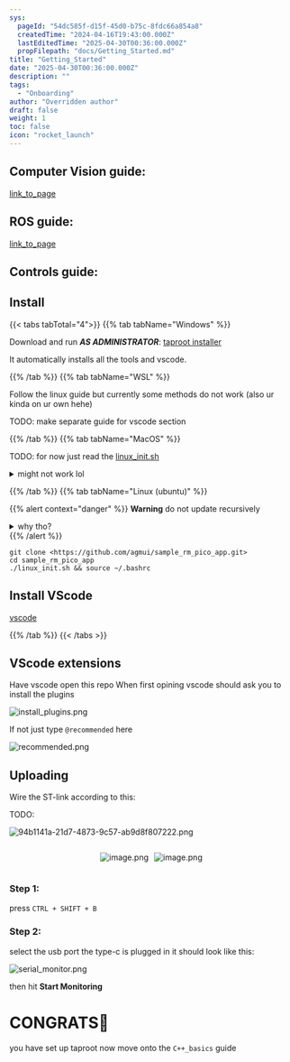```yaml
---
sys:
  pageId: "54dc585f-d15f-45d0-b75c-8fdc66a854a8"
  createdTime: "2024-04-16T19:43:00.000Z"
  lastEditedTime: "2025-04-30T00:36:00.000Z"
  propFilepath: "docs/Getting_Started.md"
title: "Getting_Started"
date: "2025-04-30T00:36:00.000Z"
description: ""
tags:
  - "Onboarding"
author: "Overridden author"
draft: false
weight: 1
toc: false
icon: "rocket_launch"
---
```


## Computer Vision guide:

[link_to_page](86d45bc0-388b-4d26-8848-44f255f73d0e)

## ROS guide:

[link_to_page](3c76c1de-ec8f-46d6-8b0a-294005edc2d5)

## Controls guide:

## Install

{{< tabs tabTotal="4">}}
{{% tab tabName="Windows" %}}

Download and run _**AS ADMINISTRATOR**_: [taproot installer](https://github.com/Thornbots/TeachingFreshies/releases/tag/1.0)

It automatically installs all the tools and vscode.

{{% /tab %}}
{{% tab tabName="WSL" %}}

Follow the linux guide but currently some methods do not work (also ur kinda on ur own hehe)

TODO: make separate guide for vscode section

{{% /tab %}}
{{% tab tabName="MacOS" %}}

TODO: for now just read the [linux_init.sh](https://github.com/agmui/sample_rm_pico_app/blob/main/linux_init.sh)

<details>
<summary>might not work lol</summary>

`brew install libusb pkg-config`

Next install: [vscode](https://code.visualstudio.com/Download)

</details>

{{% /tab %}}
{{% tab tabName="Linux (ubuntu)" %}}

{{% alert context="danger" %}}
**Warning** do not update recursively
<details>
<summary>why tho?</summary>
There are some submodules that may go on for a while (like tinyusb) and I highly
recommend you don't need to get them.
If you want to see what submodules I update just look in `linux_init.sh`
</details>
{{% /alert %}}

```shell
git clone <https://github.com/agmui/sample_rm_pico_app.git>
cd sample_rm_pico_app
./linux_init.sh && source ~/.bashrc
```

## Install VScode

[vscode](https://code.visualstudio.com/Download)

{{% /tab %}}
{{< /tabs >}}

## VScode extensions

Have vscode open this repo
When first opining vscode should ask you to install the plugins

![install_plugins.png](https://prod-files-secure.s3.us-west-2.amazonaws.com/d518164a-d88e-44d1-a4ee-3adb3bd8bce0/89bd30f0-1825-4e77-867b-0a41ce370880/install_plugins.png?X-Amz-Algorithm=AWS4-HMAC-SHA256&X-Amz-Content-Sha256=UNSIGNED-PAYLOAD&X-Amz-Credential=ASIAZI2LB4662YI2OTR4%2F20250607%2Fus-west-2%2Fs3%2Faws4_request&X-Amz-Date=20250607T220720Z&X-Amz-Expires=3600&X-Amz-Security-Token=IQoJb3JpZ2luX2VjEKX%2F%2F%2F%2F%2F%2F%2F%2F%2F%2FwEaCXVzLXdlc3QtMiJGMEQCIGtL7NyKMhsVesXqujqI2nTck1d1qe%2FgDyh%2FutdoszIBAiAIO68KarT1zEsfO2qw186WeVMS8Z5jAZISROrFWug2VCr%2FAwh%2BEAAaDDYzNzQyMzE4MzgwNSIMTiBP3%2BMdjJOzUHRLKtwDbed1x5j%2BSdtoNbLFxm2wHzbN353yWWP4K69gkm9OVk4aPJXliJabBz1qbqbPug9Vqrv9z2cAZgq%2FhRjjz3arGPA14x2%2F1fmvFt5EOAtEVn0b%2BzZ3yIL2zgOWHzOOWLB8T%2Bki%2FhGQTlxxPxOwBQ0T5IXcrs41D1pdJepkIAXwWsvVrP99xtb5AmBcTSecVQ3RTbZI1mpDw2P4sAxvz0yNsCAQr1uiyHRglcdFB5ZewASZtRDG%2F%2Ba%2FZksXlIrLVJyt6%2F%2B2BQ3XBwjSf5zNB4RaeVMmiAVhTCd8UsQQq8C7iSF26R5EbkmF8ggj2hHrqwa0moaXtAdIiizwWu97SaNVMU%2FLyexlYy0OMvuVzKMtmQgM0vHH4p21fyd0hRBhvmrEMd%2BP9rUPE0HsgXtpqgWz9GDaeRmqJu5POOpp1d44K2%2Fw6VbIBHvyWGebMeVw9v8x62i8bv27Y6mSuc13HYbhMihBDbQUFLnXd2AbdKCMMLkRpMuJTxuY9M2X2FHlUQsoSbhAEtv%2Br5jL%2BZ7KEmvKwF2GjsuG0mz%2BHo2xgKOhW2IlEVuCG1LMeR2LL1GLA%2FliCY1krFPQShyI9lAt9o0n5P2GEqGCh7TrD08nuGtdIQM5eq30e1tokVlGYxww%2BtKSwgY6pgGE8ku7em1VTgcLIwZrEBxMG%2FywFW%2FKZqzyanMfJqoEijFpRI9%2F5OdIjfsz4Ey%2BCXzZBH1COAQ8FbOtIRu01i436TyiVY%2BSHVAn%2FJZpLhjZHUYsikNPjthbeuSmDDCtHtNpjxx956lq7FNVr04xf2mrr31ILHGCLn9nESpgTFHDpfxEKCkXxQoHZI7i4NJSk8xhUHy3Jkwmk0iTGFKY0q7Xq7O1NBq4&X-Amz-Signature=5e870e09104687f454845c54dc6a547e2255ba7605584decb930d0681b3c11bd&X-Amz-SignedHeaders=host&x-id=GetObject)

If not just type `@recommended` here  

![recommended.png](https://prod-files-secure.s3.us-west-2.amazonaws.com/d518164a-d88e-44d1-a4ee-3adb3bd8bce0/61e661e9-5d85-4dfc-be0d-8d2097a5e793/recommended.png?X-Amz-Algorithm=AWS4-HMAC-SHA256&X-Amz-Content-Sha256=UNSIGNED-PAYLOAD&X-Amz-Credential=ASIAZI2LB4662YI2OTR4%2F20250607%2Fus-west-2%2Fs3%2Faws4_request&X-Amz-Date=20250607T220720Z&X-Amz-Expires=3600&X-Amz-Security-Token=IQoJb3JpZ2luX2VjEKX%2F%2F%2F%2F%2F%2F%2F%2F%2F%2FwEaCXVzLXdlc3QtMiJGMEQCIGtL7NyKMhsVesXqujqI2nTck1d1qe%2FgDyh%2FutdoszIBAiAIO68KarT1zEsfO2qw186WeVMS8Z5jAZISROrFWug2VCr%2FAwh%2BEAAaDDYzNzQyMzE4MzgwNSIMTiBP3%2BMdjJOzUHRLKtwDbed1x5j%2BSdtoNbLFxm2wHzbN353yWWP4K69gkm9OVk4aPJXliJabBz1qbqbPug9Vqrv9z2cAZgq%2FhRjjz3arGPA14x2%2F1fmvFt5EOAtEVn0b%2BzZ3yIL2zgOWHzOOWLB8T%2Bki%2FhGQTlxxPxOwBQ0T5IXcrs41D1pdJepkIAXwWsvVrP99xtb5AmBcTSecVQ3RTbZI1mpDw2P4sAxvz0yNsCAQr1uiyHRglcdFB5ZewASZtRDG%2F%2Ba%2FZksXlIrLVJyt6%2F%2B2BQ3XBwjSf5zNB4RaeVMmiAVhTCd8UsQQq8C7iSF26R5EbkmF8ggj2hHrqwa0moaXtAdIiizwWu97SaNVMU%2FLyexlYy0OMvuVzKMtmQgM0vHH4p21fyd0hRBhvmrEMd%2BP9rUPE0HsgXtpqgWz9GDaeRmqJu5POOpp1d44K2%2Fw6VbIBHvyWGebMeVw9v8x62i8bv27Y6mSuc13HYbhMihBDbQUFLnXd2AbdKCMMLkRpMuJTxuY9M2X2FHlUQsoSbhAEtv%2Br5jL%2BZ7KEmvKwF2GjsuG0mz%2BHo2xgKOhW2IlEVuCG1LMeR2LL1GLA%2FliCY1krFPQShyI9lAt9o0n5P2GEqGCh7TrD08nuGtdIQM5eq30e1tokVlGYxww%2BtKSwgY6pgGE8ku7em1VTgcLIwZrEBxMG%2FywFW%2FKZqzyanMfJqoEijFpRI9%2F5OdIjfsz4Ey%2BCXzZBH1COAQ8FbOtIRu01i436TyiVY%2BSHVAn%2FJZpLhjZHUYsikNPjthbeuSmDDCtHtNpjxx956lq7FNVr04xf2mrr31ILHGCLn9nESpgTFHDpfxEKCkXxQoHZI7i4NJSk8xhUHy3Jkwmk0iTGFKY0q7Xq7O1NBq4&X-Amz-Signature=6a1493ba9f277bf03e787e2e5dd397a0f48e47f14f509a4e2f5b02b2ff4119d5&X-Amz-SignedHeaders=host&x-id=GetObject)

## Uploading

Wire the ST-link according to this:

TODO:

![94b1141a-21d7-4873-9c57-ab9d8f807222.png](https://prod-files-secure.s3.us-west-2.amazonaws.com/d518164a-d88e-44d1-a4ee-3adb3bd8bce0/e5fad17d-ab82-4300-9f4c-505ab4b1202c/94b1141a-21d7-4873-9c57-ab9d8f807222.png?X-Amz-Algorithm=AWS4-HMAC-SHA256&X-Amz-Content-Sha256=UNSIGNED-PAYLOAD&X-Amz-Credential=ASIAZI2LB4662YI2OTR4%2F20250607%2Fus-west-2%2Fs3%2Faws4_request&X-Amz-Date=20250607T220720Z&X-Amz-Expires=3600&X-Amz-Security-Token=IQoJb3JpZ2luX2VjEKX%2F%2F%2F%2F%2F%2F%2F%2F%2F%2FwEaCXVzLXdlc3QtMiJGMEQCIGtL7NyKMhsVesXqujqI2nTck1d1qe%2FgDyh%2FutdoszIBAiAIO68KarT1zEsfO2qw186WeVMS8Z5jAZISROrFWug2VCr%2FAwh%2BEAAaDDYzNzQyMzE4MzgwNSIMTiBP3%2BMdjJOzUHRLKtwDbed1x5j%2BSdtoNbLFxm2wHzbN353yWWP4K69gkm9OVk4aPJXliJabBz1qbqbPug9Vqrv9z2cAZgq%2FhRjjz3arGPA14x2%2F1fmvFt5EOAtEVn0b%2BzZ3yIL2zgOWHzOOWLB8T%2Bki%2FhGQTlxxPxOwBQ0T5IXcrs41D1pdJepkIAXwWsvVrP99xtb5AmBcTSecVQ3RTbZI1mpDw2P4sAxvz0yNsCAQr1uiyHRglcdFB5ZewASZtRDG%2F%2Ba%2FZksXlIrLVJyt6%2F%2B2BQ3XBwjSf5zNB4RaeVMmiAVhTCd8UsQQq8C7iSF26R5EbkmF8ggj2hHrqwa0moaXtAdIiizwWu97SaNVMU%2FLyexlYy0OMvuVzKMtmQgM0vHH4p21fyd0hRBhvmrEMd%2BP9rUPE0HsgXtpqgWz9GDaeRmqJu5POOpp1d44K2%2Fw6VbIBHvyWGebMeVw9v8x62i8bv27Y6mSuc13HYbhMihBDbQUFLnXd2AbdKCMMLkRpMuJTxuY9M2X2FHlUQsoSbhAEtv%2Br5jL%2BZ7KEmvKwF2GjsuG0mz%2BHo2xgKOhW2IlEVuCG1LMeR2LL1GLA%2FliCY1krFPQShyI9lAt9o0n5P2GEqGCh7TrD08nuGtdIQM5eq30e1tokVlGYxww%2BtKSwgY6pgGE8ku7em1VTgcLIwZrEBxMG%2FywFW%2FKZqzyanMfJqoEijFpRI9%2F5OdIjfsz4Ey%2BCXzZBH1COAQ8FbOtIRu01i436TyiVY%2BSHVAn%2FJZpLhjZHUYsikNPjthbeuSmDDCtHtNpjxx956lq7FNVr04xf2mrr31ILHGCLn9nESpgTFHDpfxEKCkXxQoHZI7i4NJSk8xhUHy3Jkwmk0iTGFKY0q7Xq7O1NBq4&X-Amz-Signature=4b21dc8b06686d828416158ad01a39f803b34e1843c238a97888afd1f29c8bff&X-Amz-SignedHeaders=host&x-id=GetObject)

<div style="display: flex;flex-direction: row; column-gap:10px; max-width: 630px;justify-content: center;">
<div>

![image.png](https://prod-files-secure.s3.us-west-2.amazonaws.com/d518164a-d88e-44d1-a4ee-3adb3bd8bce0/210ecb78-1116-4d7b-b9b7-2292f66fa2c2/image.png?X-Amz-Algorithm=AWS4-HMAC-SHA256&X-Amz-Content-Sha256=UNSIGNED-PAYLOAD&X-Amz-Credential=ASIAZI2LB466VGRD54JE%2F20250607%2Fus-west-2%2Fs3%2Faws4_request&X-Amz-Date=20250607T220726Z&X-Amz-Expires=3600&X-Amz-Security-Token=IQoJb3JpZ2luX2VjEKX%2F%2F%2F%2F%2F%2F%2F%2F%2F%2FwEaCXVzLXdlc3QtMiJHMEUCIQC40pPBJv5BCE8baFwfSZ8bZW5%2BioOAEwUqiblETWvgjwIgBbWT7wtsUudjaihxgm%2FxuzkLliWGq4VufLGdrg1MGYgq%2FwMIfhAAGgw2Mzc0MjMxODM4MDUiDOqrrOSIeDqq1%2FAwHyrcAy5WOpDsUSkhysUMS7%2F5%2BymTp%2BvXErhqkCYpkS139p5LwArpUYo2LhPIHXZ7229HduJNyaJFPFtjtinq5D2HoInk7StiUJpNeZB6pFCQsdokhyBKPJgKEsEf2K6HfO7xPRc993nFgN0sXAj9NgMJXwo5YD1YrMzR298U%2FP5wtUsID%2BJOJiDMWD9ZqQkr16rMy1pSyHm8mGYZkOeqLtLVZHJRre0xdxy1yDT2%2FNksHu42M0m8RafGGtv74hkzeLUmq6Emv1JkEksmXJFNfSP713YhiUumWQxF%2FJnWEDdZwLgTKlPCJ5JCB1JmJAeutmMYdfN%2BCyPv8BXU5LVwApuWtjQnZPQQHJAek2u6ORVcy15TMlHJTCVITriLPegDJiLdZQUwtxUSbNx%2BbQfm3xYmPqatJU6T6w%2B5JRXC9m%2FKYTnKJWrxb01z46x5ssVjW6C9EBneiKrLYQs6e3V01khy3Fok850M%2BsUpi5OIbqFGwGoPFTrQ%2FmbgfnnlOwMKfYHcvGF%2B71pWyjNymVLavTiiJGEngXc0oUtBtodUughI%2FSpc58EC84jycFlSxCUi05si874WaBGtEn42jcXbmGZiF%2FSCqRX4tKgujM3QIRlkcpLaON7UbiqNQHCVmDPxMIrTksIGOqUBZOtdmircxHae9lgWgAarjxBeUD0lzCtayTS4JtJez2LiTlWyaol2nqja090xAnbrKo3bRjRQeDmOTnPCoUpClYPkPqxOB4rDV5m5%2Bkz6zU2eCM51pUrwTHGUONd0zEjHjCx%2FnRT%2FRv0iPXJA%2B7%2B7obZJSsHvs1bE2uW7TBHZpZo6KGMtVd8yEAQ3as3WaYWDchALqmYAGiC8Uf3Aab3v8adsQcHz&X-Amz-Signature=c60ea600b4f8b7c7c55d49f596bc3dc2db88f6a5bc3ec915a5df1087e30f2225&X-Amz-SignedHeaders=host&x-id=GetObject)

</div>
<div>

![image.png](https://prod-files-secure.s3.us-west-2.amazonaws.com/d518164a-d88e-44d1-a4ee-3adb3bd8bce0/33a0fd0f-8ca6-4a86-8e09-26e95ded1fff/image.png?X-Amz-Algorithm=AWS4-HMAC-SHA256&X-Amz-Content-Sha256=UNSIGNED-PAYLOAD&X-Amz-Credential=ASIAZI2LB466W5L5VCV7%2F20250607%2Fus-west-2%2Fs3%2Faws4_request&X-Amz-Date=20250607T220726Z&X-Amz-Expires=3600&X-Amz-Security-Token=IQoJb3JpZ2luX2VjEKX%2F%2F%2F%2F%2F%2F%2F%2F%2F%2FwEaCXVzLXdlc3QtMiJGMEQCIGQPA0PTeGWbRp7Zy43moCYRR4uh0YgyMzLUuAEv8xrSAiAK2IsAPDB5E%2FuiYUwR%2F0gQpqb0U4Aiou2BjmNUuNfmwSr%2FAwh%2BEAAaDDYzNzQyMzE4MzgwNSIMnqDOSskbxoJPHsTzKtwDZ5l1WHB7w9OWj40iBRqYYjbmrmmFtx0mpF2W1tJ5jl9C5Gje6TQhwZwrR5Kqm8c7g5gxPhtgT0cSTxOP7l5Y%2B1H5HlM45MrQKrVNScP03DYkmE16fiLO8RA5BFvyHJr9u%2BB%2FHinuTyJd1rUuk%2F11tyGuhklqPEchx89DgmyOObHKvI35ZIp%2BI%2FdtgajstBeTmzmu%2BhEjYFmNZBpQTJDaDyy2wOZEhxCSDsiPOJdKOCsCKt9gT9Hv0yXaXWZky2fxv0AZzIHeSrSbQXB0jFDIR6rkJrAoTZ%2BnAla9ZDQts9uxSBjGFkKTUEq%2FACrLmr6cKgOR36zeKMf5nMwF5PcGmrDr%2FMAeKBm4u8yJKDkXfa%2Fubk2mBz9GIfQI%2FVVOIu77M%2BmG1CMH6Ua%2BvlieavbDKhroBXmKkbVcBmq%2FiBXG2I3oOZAaO31G%2FVJvIgA60ueG9NkkHHMjTo7bebij5UYRfSSxyS6tr68yPM9A2oeIPPRzXDZBIRzbPikps4elNffGUK10WsAneA8RBhghhIacmjGylUdNcDcEiNbcKYHeDd9ZdSr0iEj%2Bw3HBGDXS15zvORo0ib9uO2VbaGRu7XOn%2FXUC3WrW1NeI%2BOwG4xvNyxAfnowJUpmLs%2BxjLDUw6tKSwgY6pgGo211gbR0yCK2%2FAHF4cLJ1dKnAz5g%2BD2ymMov1h%2BKXMfwd8mpc%2BdWbjobDE30PlhRFOQJCrS4yf50MOfZpT8VIbFSXcGJer9v0OEWzpe%2FCJm4fQ%2BGgYPrlNQl%2Fbjg2eeapMUAqkwwiBLijRY7K3qZ8LOcgeEAJldHlHnUHD9lL8kyOFr%2F2msDJFpLv43Slqk67Lxhf0KntNuGevj6snc3mFZNo%2FZxk&X-Amz-Signature=5cddbd071e161eda7557a5e017b85200e72ff966332ef858756cb74c73a89102&X-Amz-SignedHeaders=host&x-id=GetObject)

</div>
</div>

### Step 1:

press `CTRL + SHIFT + B`

### Step 2:

select the usb port the type-c is plugged in it should look like this:

![serial_monitor.png](https://prod-files-secure.s3.us-west-2.amazonaws.com/d518164a-d88e-44d1-a4ee-3adb3bd8bce0/f03f4774-05d4-4393-b6a0-d5efb6d315ab/serial_monitor.png?X-Amz-Algorithm=AWS4-HMAC-SHA256&X-Amz-Content-Sha256=UNSIGNED-PAYLOAD&X-Amz-Credential=ASIAZI2LB4662YI2OTR4%2F20250607%2Fus-west-2%2Fs3%2Faws4_request&X-Amz-Date=20250607T220720Z&X-Amz-Expires=3600&X-Amz-Security-Token=IQoJb3JpZ2luX2VjEKX%2F%2F%2F%2F%2F%2F%2F%2F%2F%2FwEaCXVzLXdlc3QtMiJGMEQCIGtL7NyKMhsVesXqujqI2nTck1d1qe%2FgDyh%2FutdoszIBAiAIO68KarT1zEsfO2qw186WeVMS8Z5jAZISROrFWug2VCr%2FAwh%2BEAAaDDYzNzQyMzE4MzgwNSIMTiBP3%2BMdjJOzUHRLKtwDbed1x5j%2BSdtoNbLFxm2wHzbN353yWWP4K69gkm9OVk4aPJXliJabBz1qbqbPug9Vqrv9z2cAZgq%2FhRjjz3arGPA14x2%2F1fmvFt5EOAtEVn0b%2BzZ3yIL2zgOWHzOOWLB8T%2Bki%2FhGQTlxxPxOwBQ0T5IXcrs41D1pdJepkIAXwWsvVrP99xtb5AmBcTSecVQ3RTbZI1mpDw2P4sAxvz0yNsCAQr1uiyHRglcdFB5ZewASZtRDG%2F%2Ba%2FZksXlIrLVJyt6%2F%2B2BQ3XBwjSf5zNB4RaeVMmiAVhTCd8UsQQq8C7iSF26R5EbkmF8ggj2hHrqwa0moaXtAdIiizwWu97SaNVMU%2FLyexlYy0OMvuVzKMtmQgM0vHH4p21fyd0hRBhvmrEMd%2BP9rUPE0HsgXtpqgWz9GDaeRmqJu5POOpp1d44K2%2Fw6VbIBHvyWGebMeVw9v8x62i8bv27Y6mSuc13HYbhMihBDbQUFLnXd2AbdKCMMLkRpMuJTxuY9M2X2FHlUQsoSbhAEtv%2Br5jL%2BZ7KEmvKwF2GjsuG0mz%2BHo2xgKOhW2IlEVuCG1LMeR2LL1GLA%2FliCY1krFPQShyI9lAt9o0n5P2GEqGCh7TrD08nuGtdIQM5eq30e1tokVlGYxww%2BtKSwgY6pgGE8ku7em1VTgcLIwZrEBxMG%2FywFW%2FKZqzyanMfJqoEijFpRI9%2F5OdIjfsz4Ey%2BCXzZBH1COAQ8FbOtIRu01i436TyiVY%2BSHVAn%2FJZpLhjZHUYsikNPjthbeuSmDDCtHtNpjxx956lq7FNVr04xf2mrr31ILHGCLn9nESpgTFHDpfxEKCkXxQoHZI7i4NJSk8xhUHy3Jkwmk0iTGFKY0q7Xq7O1NBq4&X-Amz-Signature=d4c1dd09c4d891c732784e66a34dae953795a3cafb84f26b253a9657510bb8de&X-Amz-SignedHeaders=host&x-id=GetObject)

then hit **Start Monitoring**

# CONGRATS🎉

you have set up taproot now move onto the `C++_basics` guide
